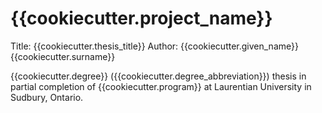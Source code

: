 # {{cookiecutter.project_name}}

Title: {{cookiecutter.thesis_title}}
Author: {{cookiecutter.given_name}} {{cookiecutter.surname}}

{{cookiecutter.degree}} ({{cookiecutter.degree_abbreviation}}) thesis in partial completion of {{cookiecutter.program}} at Laurentian University in Sudbury, Ontario.
